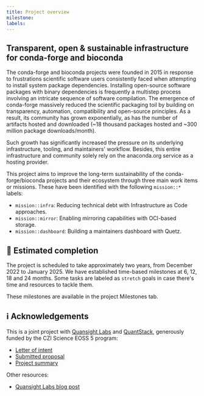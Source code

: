 ```yaml
---
title: Project overview
milestone:
labels:
---
```


## Transparent, open & sustainable infrastructure for conda-forge and bioconda

The conda-forge and bioconda projects were founded in 2015 in response to frustrations scientific software users consistently faced when attempting to install system package dependencies. Installing open-source software packages with binary dependencies is frequently a multistep process involving an intricate sequence of software compilation. 
The emergence of conda-forge massively reduced the scientific packaging toil by building on transparency, automation, compatibility and open-source principles. 
As a result, its community has grown exponentially, as has the number of artifacts hosted and downloaded (~18 thousand packages hosted and ~300 million package downloads/month).

Such growth has significantly increased the pressure on its underlying infrastructure, tooling, and maintainers' workflow. 
Besides, this entire infrastructure and community solely rely on the anaconda.org service as a hosting provider.

This project aims to improve the long-term sustainability of the conda-forge/bioconda projects and their ecosystem through three main work items or missions.
These have been identified with the following `mission::*` labels:

* `mission::infra`: Reducing technical debt with Infrastructure as Code approaches.
* `mission::mirror`: Enabling mirroring capabilities with OCI-based storage.
* `mission::dashboard`: Building a maintainers dashboard with Quetz.

## 📅 Estimated completion

The project is scheduled to take approximately two years, from December 2022 to January 2025.
We have established time-based milestones at 6, 12, 18 and 24 months.
Some tasks are labeled as `stretch` goals in case there's time and resources to tackle them.

These milestones are available in the project Milestones tab.

## ℹ️ Acknowledgements

This is a joint project with [Quansight Labs](https://labs.quansight.org/) and [QuantStack](https://quantstack.net/),
generously funded by the CZI Science EOSS 5 program:

- [Letter of intent](https://conda-forge.org/docs/_downloads/f55f7fa98f0dc3f3d3684e98163614e0/czi-eoss-5-loi-infra.pdf)
- [Submitted proposal](https://conda-forge.org/docs/_downloads/5277103c6f3c8a986da5eccbc5aaf585/czi-eoss-5-full-infra.pdf)
- [Project summary](https://chanzuckerberg.com/eoss/proposals/transparent-open-sustainable-infrastructure-for-conda-forge-and-bioconda/)

Other resources:

- [Quansight Labs blog post](https://labs.quansight.org/blog/quansight-labs-awarded-three-czi-eoss-cycle5-grants)